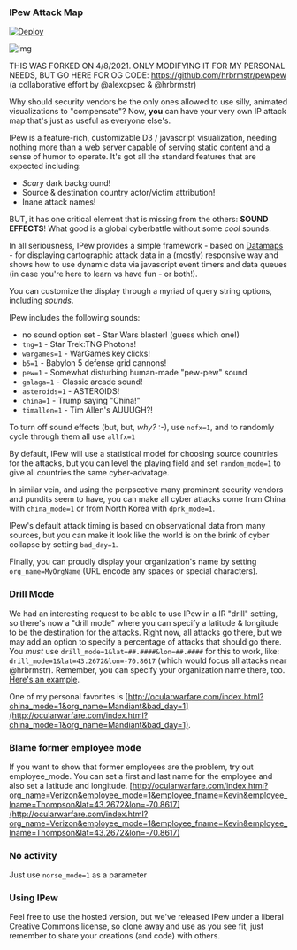 ### IPew Attack Map
[![Deploy](https://www.herokucdn.com/deploy/button.png)](https://heroku.com/deploy)

![img](pewpew.png)

THIS WAS FORKED ON 4/8/2021. ONLY MODIFYING IT FOR MY PERSONAL NEEDS, BUT GO HERE FOR OG CODE: https://github.com/hrbrmstr/pewpew
(a collaborative effort by @alexcpsec & @hrbrmstr)

Why should security vendors be the only ones allowed to use silly, animated visualizations to "compensate"? Now, **you** can have your very own IP attack map that's just as useful as everyone else's.

IPew is a feature-rich, customizable D3 / javascript visualization, needing nothing more than a web server capable of serving static content and a sense of humor to operate. It's got all the standard features that are expected including:

- _Scary_ dark background!
- Source & destination country actor/victim attribution!
- Inane attack names!

BUT, it has one critical element that is missing from the others: **SOUND EFFECTS**! What good is a global cyberbattle without some _cool_ sounds.

In all seriousness, IPew provides a simple framework - based on [Datamaps](http://datamaps.github.io/) - for displaying cartographic attack data in a (mostly) responsive way and shows how to use dynamic data via javascript event timers and data queues (in case you're here to learn vs have fun - or both!).

You can customize the display through a myriad of query string options, including _sounds_.

IPew includes the following sounds:

- no sound option set - Star Wars blaster! (guess which one!)
- `tng=1` - Star Trek:TNG Photons!
- `wargames=1` - WarGames key clicks!
- `b5=1` - Babylon 5 defense grid cannons!
- `pew=1` - Somewhat disturbing human-made "pew-pew" sound
- `galaga=1` - Classic arcade sound!
- `asteroids=1` - ASTEROIDS!
- `china=1` - Trump saying "China!"
- `timallen=1` - Tim Allen's AUUUGH?!

To turn off sound effects (but, but, _why?_ :-), use `nofx=1`, and to randomly cycle through them all use `allfx=1`

By default, IPew will use a statistical model for choosing source countries for the attacks, but you can level the playing field and set `random_mode=1` to give all countries the same cyber-advatage.

In similar vein, and using the perpsective many prominent security vendors and pundits seem to have, you can make all cyber attacks come from China with `china_mode=1` or from North Korea with `dprk_mode=1`.


IPew's default attack timing is based on observational data from many sources, but you can make it look like the world is on the brink of cyber collapse by setting `bad_day=1`.

Finally, you can proudly display your organization's name by setting `org_name=MyOrgName` (URL encode any spaces or special characters).

### Drill Mode

We had an interesting request to be able to use IPew in a IR "drill" setting, so there's now a "drill mode" where you can specify a latitude &amp; longitude to be the destination for the attacks. Right now, all attacks go there, but we may add an option to specify a percentage of attacks that should go there. You _must_ use `drill_mode=1&lat=##.####&lon=##.####` for this to work, like: `drill_mode=1&lat=43.2672&lon=-70.8617` (which would focus all attacks near @hrbrmstr). Remember, you can specify your organization name there, too. [Here's an example](http://ocularwarfare.com/index.html?org_name=hrbrmstr&drill_mode=1&lat=43.2672&lon=-70.8617).

One of my personal favorites is [http://ocularwarfare.com/index.html?china_mode=1&org_name=Mandiant&bad_day=1](http://ocularwarfare.com/index.html?china_mode=1&org_name=Mandiant&bad_day=1).

### Blame former employee mode

If you want to show that former employees are the problem, try out
employee_mode. You can set a first and last name for the employee and also
set a latitude and longitude.
[http://ocularwarfare.com/index.html?org_name=Verizon&employee_mode=1&employee_fname=Kevin&employee_lname=Thompson&lat=43.2672&lon=-70.8617](http://ocularwarfare.com/index.html?org_name=Verizon&employee_mode=1&employee_fname=Kevin&employee_lname=Thompson&lat=43.2672&lon=-70.8617)

### No activity

Just use `norse_mode=1` as a parameter

### Using IPew

Feel free to use the hosted version, but we've released IPew under a liberal Creative Commons license, so clone away and use as you see fit, just remember to share your creations (and code) with others.

